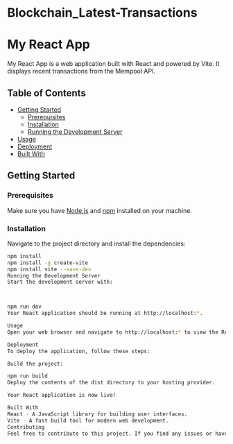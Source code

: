 # Blockchain_Latest-Transactions


# My React App

My React App is a web application built with React and powered by Vite. It displays recent transactions from the Mempool API.

## Table of Contents
- [Getting Started](#getting-started)
  - [Prerequisites](#prerequisites)
  - [Installation](#installation)
  - [Running the Development Server](#running-the-development-server)
- [Usage](#usage)
- [Deployment](#deployment)
- [Built With](#built-with)


## Getting Started

### Prerequisites

Make sure you have [Node.js](https://nodejs.org/) and [npm](https://www.npmjs.com/) installed on your machine.

### Installation

Navigate to the project directory and install the dependencies:

```bash
npm install
npm install -g create-vite
npm install vite --save-dev
Running the Development Server
Start the development server with:



npm run dev
Your React application should be running at http://localhost:*.

Usage
Open your web browser and navigate to http://localhost:* to view the React application. The app displays recent transactions fetched from the Mempool API.

Deployment
To deploy the application, follow these steps:

Build the project:

npm run build
Deploy the contents of the dist directory to your hosting provider.

Your React application is now live!

Built With
React - A JavaScript library for building user interfaces.
Vite - A fast build tool for modern web development.
Contributing
Feel free to contribute to this project. If you find any issues or have enhancements, open an issue or submit a pull request.

